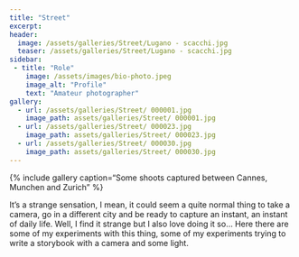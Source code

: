 ```yaml
---
title: "Street"
excerpt: 
header: 
  image: /assets/galleries/Street/Lugano - scacchi.jpg
  teaser: /assets/galleries/Street/Lugano - scacchi.jpg
sidebar:
 - title: "Role"
    image: /assets/images/bio-photo.jpeg
    image_alt: "Profile"
    text: "Amateur photographer"
gallery: 
  - url: /assets/galleries/Street/ 000001.jpg
    image_path: assets/galleries/Street/ 000001.jpg
  - url: /assets/galleries/Street/ 000023.jpg
    image_path: assets/galleries/Street/ 000023.jpg
  - url: /assets/galleries/Street/ 000030.jpg
    image_path: assets/galleries/Street/ 000030.jpg
---
```


{% include gallery caption=“Some shoots captured between Cannes, Munchen and Zurich” %}

It’s a strange sensation, I mean, it could seem a quite normal thing to take a camera, go in a different city and be ready to capture an instant, an instant of daily life.
Well, I find it strange but I also love doing it so…
Here there are some of my experiments with this thing, some of my experiments trying to write a storybook with a camera and some light.



